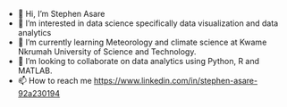 - 👋 Hi, I’m Stephen Asare
- 👀 I’m interested in data science specifically data visualization and data analytics
- 🌱 I’m currently learning Meteorology and climate science at Kwame Nkrumah University of Science and Technology.
- 💞️ I’m looking to collaborate on data analytics using Python, R and MATLAB.
- 📫 How to reach me https://www.linkedin.com/in/stephen-asare-92a230194

<!---
25Stephen/25Stephen is a ✨ special ✨ repository because its `README.md` (this file) appears on your GitHub profile.
You can click the Preview link to take a look at your changes.
--->
